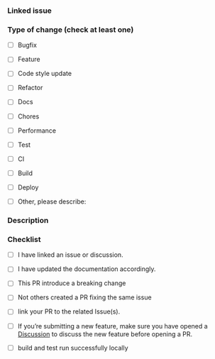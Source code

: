 <!---
    PR title should follow conventional commits
-->

<!--
    Target the dev brach if it is feature or bug change
 -->

### Linked issue

<!-- Please ensure there is an open issue and mention its number as #123 -->

### Type of change (check at least one)

<!-- What types of changes does your code introduce? Put an `x` in all the boxes that apply. -->

- [ ] Bugfix
- [ ] Feature
- [ ] Code style update
- [ ] Refactor
- [ ] Docs
- [ ] Chores
- [ ] Performance
- [ ] Test
- [ ] CI
- [ ] Build
- [ ] Deploy
- [ ] Other, please describe:





###  Description

<!-- Describe your changes in detail -->
<!-- Why is this change required? What problem does it solve? -->
<!-- If it resolves an open issue, please link to the issue here. For example "Resolves #1337" -->


### Checklist

<!-- Put an `x` in all the boxes that apply. -->
<!-- If your change requires a documentation PR, please link it appropriately -->

<!-- A couple of things to keep in mind before you submit: make sure -->
- [ ] I have linked an issue or discussion.
- [ ] I have updated the documentation accordingly.
- [ ] This PR introduce a breaking change
- [ ] Not others created a PR fixing the same issue
- [ ] link your PR to the related Issue(s).
- [ ] If you’re submitting a new feature, make sure you have opened a [Discussion]((https://github.com/orgs/ransom/discussions/new/choose)) to discuss the new feature before opening a PR.
- [ ] build and test run successfully locally


